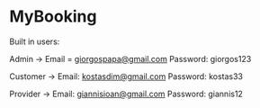 # MyBooking

Built in users:

Admin -> Email = giorgospapa@gmail.com
         Password: giorgos123

Customer -> Email: kostasdim@gmail.com
            Password: kostas33

Provider -> Email: giannisioan@gmail.com
            Password: giannis12
